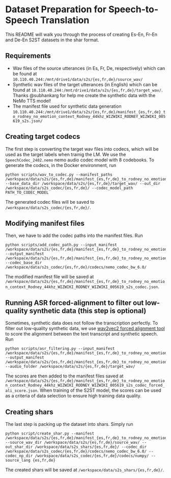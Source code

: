# Dataset Preparation for Speech-to-Speech Translation

This README will walk you through the process of creating Es-En, Fr-En and De-En S2ST datasets in the shar format.

## Requirements
- Wav files of the source utterances (in Es, Fr, De, respectively) which can be found at ``10.110.40.244:/mnt/drive1/data/s2s/{es,fr,de}/source_wav/``
- Synthetic wav files of the target utterances (in English) which can be found at ``10.110.40.244:/mnt/drive1/data/s2s/{es,fr,de}/target_wav/``. Thanks @subhankarg for help me create the synthetic data with the NeMo TTS model!
- The manifest file used for synthetic data generation ``10.110.40.244:/mnt/drive1/data/s2s/{es,fr,de}/manifest_{es,fr,de}_to_rodney_no_emotion_context_Rodney_44khz_WIZWIKI_RODNEY_WIZWIKI_005619_s2s.json/``

## Creating target codecs
The first step is converting the target wav files into codecs, which will be used as the target labels when trainig the LM.
We use the  ``SpeechCodec_2402.nemo`` nemo audio codec model with 8 codebooks.
To generate the codecs, in the Docker environment, run
```
python scripts/wav_to_codec.py --manifest_paths /workspace/data/s2s/{es,fr,de}/manifest_{es,fr,de}_to_rodney_no_emotion_context_Rodney_44khz_WIZWIKI_RODNEY_WIZWIKI_005619_s2s.json --base_data_dir /workspace/data/s2s/{es,fr,de}/target_wav/ --out_dir /workspace/data/s2s_codec/{es,fr,de}/ --codec_model_path PATH_TO_CODEC_MODEL
```

The generated codec files will be saved to ``/workspace/data/s2s_codec/{es,fr,de}/``.

## Modifying manifest files
Then, we have to add the codec paths into the manifest files. Run
```
python scripts/add_codec_path.py --input_manifest /workspace/data/s2s/{es,fr,de}/manifest_{es,fr,de}_to_rodney_no_emotion_context_Rodney_44khz_WIZWIKI_RODNEY_WIZWIKI_005619_s2s.json --output_manifest /workspace/data/s2s/{es,fr,de}/manifest_{es,fr,de}_to_rodney_no_emotion_context_Rodney_44khz_WIZWIKI_RODNEY_WIZWIKI_005619_s2s_codec.json --codec_base_dir /workspace/data/s2s_codec/{es,fr,de}/codecs/nemo_codec_bw_6.0/
```

The modified manifest file will be saved at ``/workspace/data/s2s/{es,fr,de}/manifest_{es,fr,de}_to_rodney_no_emotion_context_Rodney_44khz_WIZWIKI_RODNEY_WIZWIKI_005619_s2s_codec.json``.

## Running ASR forced-alignment to filter out low-quality synthetic data (this step is optional)
Sometimes, synthetic data does not follow the transcription perfectly.
To filter out low-quality synthetic data, we use [wav2vec2 forced alignment tool](https://pytorch.org/audio/stable/tutorials/forced_alignment_tutorial.html) to score the alignment between the text transcript and synthetic speech.
Run
```
python scripts/asr_filtering.py --input_manifest /workspace/data/s2s/{es,fr,de}/manifest_{es,fr,de}_to_rodney_no_emotion_context_Rodney_44khz_WIZWIKI_RODNEY_WIZWIKI_005619_s2s_codec.json --output_manifest /workspace/data/s2s/{es,fr,de}/manifest_{es,fr,de}_to_rodney_no_emotion_context_Rodney_44khz_WIZWIKI_RODNEY_WIZWIKI_005619_s2s_codec_forced_ali_score.json --audio_folder /workspace/data/s2s/{es,fr,de}/target_wav/
```
The scores are then added to the manifest files saved at ``/workspace/data/s2s/{es,fr,de}/manifest_{es,fr,de}_to_rodney_no_emotion_context_Rodney_44khz_WIZWIKI_RODNEY_WIZWIKI_005619_s2s_codec_forced_ali_score.json``.
When training of the S2ST model, the scores can be used as a criteria of data selection to ensure high training data quality.

## Creating shars
The last step is packing up the dataset into shars.
Simply run
```
python script/create_shar.py --manifest /workspace/data/s2s/{es,fr,de}/manifest_{es,fr,de}_to_rodney_no_emotion_context_Rodney_44khz_WIZWIKI_RODNEY_WIZWIKI_005619_s2s_codec_forced_ali_score.json --source_wav_dir /workspace/data/s2s/{es,fr,de}/source_wav/ --out_shar_dir /workspace/data/s2s_shars/{es,fr,de}/ --codec_dir /workspace/data/s2s_codec/{es,fr,de}/codecs/nemo_codec_bw_6.0/ --codec_np_dir /workspace/data/s2s_codec/{es,fr,de}/codecs/numpy/ --source_lang {es,fr,de}
```

The created shars will be saved at
``/workspace/data/s2s_shars/{es,fr,de}/``.
